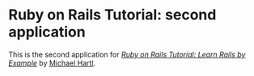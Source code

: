 # Ruby on Rails Tutorial: second application

This is the second application for [*Ruby on Rails Tutorial: Learn Rails by
Example*](http://railstutorial.org) by [Michael
Hartl](http://michaelhartl.com/).
